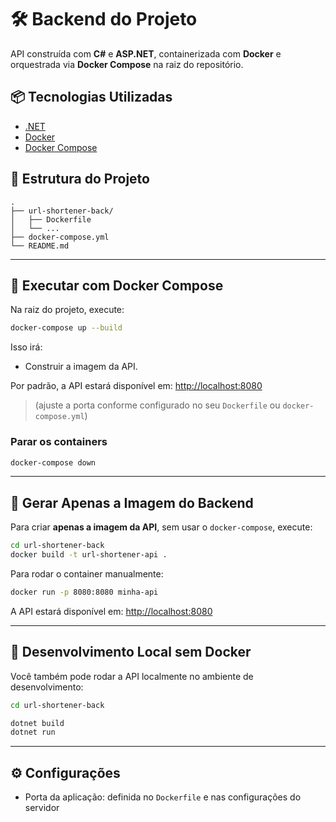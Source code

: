# 🛠️ Backend do Projeto

API construída com **C#** e **ASP.NET**, containerizada com **Docker** e orquestrada via **Docker Compose** na raiz do repositório.

## 📦 Tecnologias Utilizadas

* [.NET](https://learn.microsoft.com/pt-br/dotnet/)
* [Docker](https://www.docker.com/)
* [Docker Compose](https://docs.docker.com/compose/)

## 📁 Estrutura do Projeto

```
.
├── url-shortener-back/              
│   ├── Dockerfile       
│   └── ...
├── docker-compose.yml   
└── README.md
```

---

## 🐳 Executar com Docker Compose

Na raiz do projeto, execute:

```bash
docker-compose up --build
```

Isso irá:

* Construir a imagem da API.

Por padrão, a API estará disponível em: [http://localhost:8080](http://localhost:8080)

> (ajuste a porta conforme configurado no seu `Dockerfile` ou `docker-compose.yml`)

### Parar os containers

```bash
docker-compose down
```

---

## 🔧 Gerar Apenas a Imagem do Backend

Para criar **apenas a imagem da API**, sem usar o `docker-compose`, execute:

```bash
cd url-shortener-back
docker build -t url-shortener-api .
```

Para rodar o container manualmente:

```bash
docker run -p 8080:8080 minha-api
```

A API estará disponível em: [http://localhost:8080](http://localhost:8080)


---

## 🧪 Desenvolvimento Local sem Docker

Você também pode rodar a API localmente no ambiente de desenvolvimento:

```bash
cd url-shortener-back

dotnet build
dotnet run
```


---

## ⚙️ Configurações

* Porta da aplicação: definida no `Dockerfile` e nas configurações do servidor
